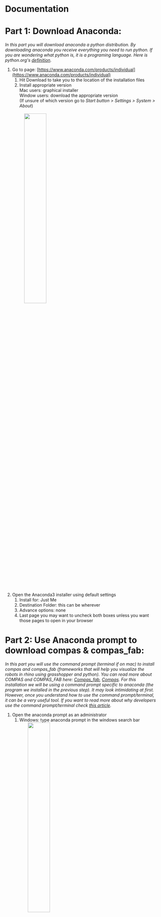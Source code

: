 # Documentation
# **Part 1: Download Anaconda:**

_In this part you will download anaconda a python distribution. By downloading anaconda you receive everything you need to run python. If you are wondering what python is, it is a programing language. Here is python.org&#39;s_ [_definition_](https://www.python.org/doc/essays/blurb/)_._

1) Go to page: [https://www.anaconda.com/products/individual](https://www.anaconda.com/products/individual)
    1) Hit Download to take you to the location of the installation files 
    2. Install appropriate version<br/>
Mac users: graphical installer<br/>
       Window users: download the appropriate version  
      (If unsure of which version go to _Start button > Settings > System > About_)<br/> <br/>
       &nbsp; &nbsp; <img src="screenGIFs/windows%20version.gif" width="40%"><br/> 

2. Open the Anaconda3 installer using default settings 
    1. Install for: Just Me 
    2. Destination Folder: this can be wherever 
    3. Advance options: none 
    4. Last page you may want to uncheck both boxes unless you want those pages to open in your browser 

# **Part 2: Use Anaconda prompt to download compas &amp; compas\_fab:**

_In this part you will use the command prompt (terminal if on mac) to install compas and compas\_fab (frameworks that will help you visualize the robots in rhino using grasshopper and python). You can read more about COMPAS and COMPAS\_FAB here:_ [_Compas\_fab_](https://gramaziokohler.github.io/compas_fab/latest/overview.html)_,_ [_Compas_](https://compas.dev/compas/index.html)_. For this installation we will be using a command prompt specific to anaconda (the program we installed in the previous step). It may look intimidating at first. However, once you understand how to use the command prompt/terminal, it can be a very useful tool. If you want to read more about why developers use the command prompt/terminal check_ _[this article](https://www.digitalcitizen.life/what-is-cmd)._

1. Open the anaconda prompt as an administrator
    1. Windows: type anaconda prompt in the windows search bar <br/>
     &nbsp; &nbsp; &nbsp; &nbsp;<img src="screenshots/commandPrompt.png" width="40%"> <br/>
    2. Mac: Open Launchpad, then click the terminal icon. <br/>
     &nbsp; &nbsp; &nbsp; &nbsp;<img src="screenshots/terminal.png" width="40%"> <br/>
2. Now we will use the prompt to install compas and compas\_fab. In the anaconda prompt/terminal type in each of these lines found below (hitting enter after each line). You can optionally copy and paste **all** of the lines. Either use (_crtl v / cmd v_) depending on your computer. If that does not work try right clicking. However before you do that you may want to change the name of the python environment. In this cause it is simply your_env_name but you could change this to be anything. **Just make sure you have the same environment name for every step**

```console
conda config --add channels conda-forge
conda remove --name your_env_name --all
conda create -n your_env_name python=3.6 compas compas_fab --yes
conda activate your_env_name
python -m compas_rhino.install
python -m compas_fab.rhino.install -v 6.0
```
For the last two steps you will need to allow the anaconda prompt/terminal to make changes to local rhino files. So make sure you are logged in as an administrator.

<img src="screenGIFs/download compas and compas_fab.gif" width="60%">

_Explained below is what each line is does:_

```console 
(base) conda config --add channels conda-forge 
```
Adds the package conda-forge: _[https://conda-forge.org/#about](https://conda-forge.org/#about)_ <br/> <br/> 
```console 
(base) conda remove --name your_env_name --all 
``` 
Removes any environment with that name in preparation to create new one with updated version of python compas and compas_fab <br/>  <br/>
 ```console 
 (base) conda create -n your_env_name python=3.6 compas compas_fab --yes 
 ``` 
Creates a new python environment and installs compas and compas_fab. Python environments are helpful because they store everything you need for a certain project. In this case, in our project our dependencies are compas and compas_fab so we include them in our environment. If we were to start another project we could then create a new environment that includes everything we need for that project.<br/>  <br/>
 ```console 
 (base) conda activate your_env_name
 ``` 
Actives the environment created in the previous step  <br/><br/> 
   ```console 
   (your_env_name) python -m compas_rhino.install 
   (your_env_name) python -m compas_fab.rhino.install -v 6.0 
   ```
Installs compas and compas_fab for rhino <br/><br/> 
* * *
3. Finally check to make sure that the installation worked by typing/copying and pasting the following code: <br/>

```console
python
import compas_fab
compas_fab.__version__
```
You should see:
```console
'0.11.0';
```
<img src="screenshots/versionCompas.png" width="100%">

_In this step we are starting a python file, adding the package compas\_fab (which we installed in the previous step) and requesting the package&#39;s version. You should have installed the most current package. So a version of 0.11.0 or newer should be printed on the screen._ <br/><br/> 

    
# **Part 3: Downloading github &amp; files needed to run robots from grasshopper**

_In this part you will download github desktop. You will use this to get some repositories from the web that will help you work with the robots in grasshopper. We are using github desktop to retrieve these files because we want to clone them instead of downloading them. Cloning is similar to downloading but has the option to update the files if they are changed by the creator._ ![](RackMultipart20200820-4-13h5aym_html_b5ed5bc59b1b939f.png)

1) Download &amp; setup GitHub for desktop: [https://desktop.github.com](https://desktop.github.com/) <img src="screenshots/GitHubLogo.png" width="10%">
    1) The proper type of GitHub should appear (i.e. mac, windows x64, etc.) however if it does not just download the appropriate version for your computer.
    2) Click installer for Windows and double click the downloaded zip folder for Mac to install.
    3) Open GitHub desktop.
    4) If you have an account sign in. If not it is recommended that you make one.
2) Go to documents and find the GitHub folder
    1) This is where the repositories at default will be saved
    2) If you want you can create a subfolder for the repositories from this class (see part 3. v.). Make sure to not have spaces in the name of the subfolder and try to stay away from special characters as well. These specific characters can cause issues when referencing the paths (as we see in iv.)
3) Now we will clone two repositories that will allow us to us grasshopper and python to communicate to the robots _(To clone each repository it is going to be the same process except for the step iii.)_
    1) to file and select clone repository
    2) In the new window select the URL option
    3) Under repository URL type <br/>
        First time: [https://github.com/augmentedfabricationlab/ur\_online\_control.git](https://github.com/augmentedfabricationlab/ur_online_control.git) <br/> _These files will help you connect to the robots_ <br/>
        Second time: [https://github.com/augmentedfabricationlab/assembly\_information\_model](https://github.com/augmentedfabricationlab/assembly_information_model) <br/> _These files will help with creating the robot inside rhino_
    4) Make sure that the local path is correct. Depending on which repository you are downloading it should look something like ```C:\Users\name\Documents\GitHub\ur_online_control (or assembly_information_model)``` in Windows and ```\Users\name\Documents\GitHub\assembly_information_model``` in Mac
    5) _(Optional)_ If you created a subfolder change path to ```...\Documents\GitHub\name of your subfolder\ur_online_control (same with assembly_information_model)``` <br/>
    <img src="screenGIFs/git clone.gif" width="60%"> <br/>


4) If these repositories need to be updated you can simply do it with GitHub desktop.
     1. First hit the down arrow beside the current repository and navigate to one of the two we cloned in the steps above.<br/>
      <img src="screenshots/cloningStep1.png" width="60%"> <br/>
     2. GitHub will automatically check to see if the files have been updated. If for some reason it does not, simply click Fetch origin.<br/>
     <img src="screenshots/cloningStep2.png" width="60%"> <br/>
     3. If there is an update, you see a blue box that says pull origin. Click that box and GitHub will update your files so that they match the creator&#39;s. This is why cloning is super useful!<br/>
     <img src="screenshots/cloningStep3.png" width="60%"><br/>

    
# **Part 4: Adding these files to rhino**

_In part 2 when we downloaded compas and compas\_fab we had to add them to rhino. We now need to do that for the repositories we cloned as currently rhino cannot access them._ !

1) Open a new Rhino file <img src="screenshots/RhinoLogo.png" width="10%"> <br/>
2) Type editpythonscript into the command line ![](RackMultipart20200820-4-13h5aym_html_822c8d78f68079ae.png)
    1) This will open the python\_editor.
3) Go to tools → options
4) Add each src file from each of the two repositories installed
    1) To do so hit add to search path (circled in red in photo) <br/> <img src="screenshots/fileSearch.png" width="40%"> <br/>
    2) Navigate through your folders to find one of the two repositories.
    3) Click on the repositories folder. Find and select the src folder and hit okay
    4) This should look like \Users\name\Documents\GitHub\ur_online_control\src or \Users\name\Documents\GitHub\assembly_information_mode\src
    5) Then using the up arrow bring that path to the top of the list
    6) Repeat with the second repository <br/>
    <img src="screenGIFs/adding file to rhino.gif" width="60%"> <br/>
5) Finally save the rhino file wherever you want. This makes it so that Rhino remembers the paths.
6) Done!
